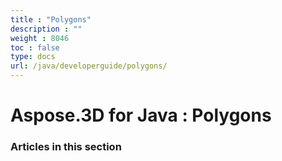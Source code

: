 ```yaml
---
title : "Polygons" 
description : "" 
weight : 8046 
toc : false
type: docs
url: /java/developerguide/polygons/
---
```


# Aspose.3D for Java : Polygons


### Articles in this section

           

 

